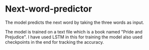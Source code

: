 # Next-word-predictor
The model predicts the next word by taking the three words as input.  

The model is trained on a text file which is a book named "Pride and Prejudice".
I have used LSTM in this for training the model also used checkpoints in the end for tracking the accuracy.
